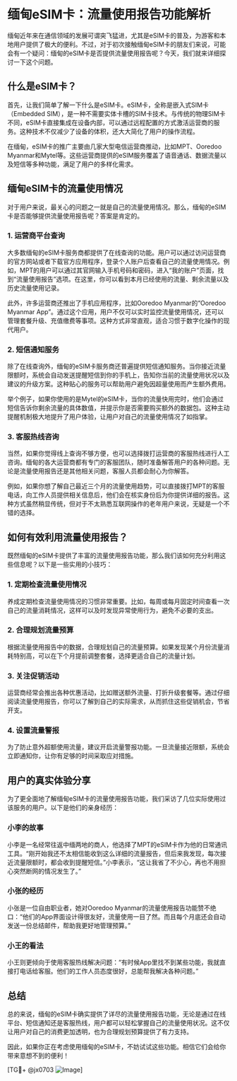 # 缅甸eSIM卡：流量使用报告功能解析

缅甸近年来在通信领域的发展可谓突飞猛进，尤其是eSIM卡的普及，为游客和本地用户提供了极大的便利。不过，对于初次接触缅甸eSIM卡的朋友们来说，可能会有一个疑问：缅甸的eSIM卡是否提供流量使用报告呢？今天，我们就来详细探讨一下这个问题。

## 什么是eSIM卡？

首先，让我们简单了解一下什么是eSIM卡。eSIM卡，全称是嵌入式SIM卡（Embedded SIM），是一种不需要实体卡槽的SIM卡技术。与传统的物理SIM卡不同，eSIM卡直接集成在设备内部，可以通过远程配置的方式激活运营商的服务。这种技术不仅减少了设备的体积，还大大简化了用户的操作流程。

在缅甸，eSIM卡的推广主要由几家大型电信运营商推动，比如MPT、Ooredoo Myanmar和Mytel等。这些运营商提供的eSIM服务覆盖了语音通话、数据流量以及短信等多种功能，满足了用户的多样化需求。

## 缅甸eSIM卡的流量使用情况

对于用户来说，最关心的问题之一就是自己的流量使用情况。那么，缅甸的eSIM卡是否能够提供流量使用报告呢？答案是肯定的。

### 1. **运营商平台查询**

大多数缅甸的eSIM卡服务商都提供了在线查询的功能。用户可以通过访问运营商的官方网站或者下载官方应用程序，登录个人账户后查看自己的流量使用情况。例如，MPT的用户可以通过其官网输入手机号码和密码，进入“我的账户”页面，找到“流量使用报告”选项。在这里，你可以看到本月已经使用的流量、剩余流量以及历史流量使用记录。

此外，许多运营商还推出了手机应用程序，比如Ooredoo Myanmar的“Ooredoo Myanmar App”。通过这个应用，用户不仅可以实时监控流量使用情况，还可以管理套餐升级、充值缴费等事项。这种方式非常直观，适合习惯于数字化操作的现代用户。

### 2. **短信通知服务**

除了在线查询外，缅甸的eSIM卡服务商还普遍提供短信通知服务。当你接近流量限额时，系统会自动发送提醒短信到你的手机上，告知你当前的流量使用状况以及建议的升级方案。这种贴心的服务可以帮助用户避免因超量使用而产生额外费用。

举个例子，如果你使用的是Mytel的eSIM卡，当你的流量快用完时，他们会通过短信告诉你剩余流量的具体数值，并提示你是否需要购买额外的数据包。这种主动提醒机制极大地提升了用户体验，让用户对自己的流量使用情况了如指掌。

### 3. **客服热线咨询**

当然，如果你觉得线上查询不够方便，也可以选择拨打运营商的客服热线进行人工咨询。缅甸的各大运营商都有专门的客服团队，随时准备解答用户的各种问题。无论是流量使用报告还是其他相关问题，客服人员都会耐心为你解答。

例如，如果你想了解自己最近三个月的流量使用趋势，可以直接拨打MPT的客服电话，向工作人员提供相关信息后，他们会在核实身份后为你提供详细的报告。这种方式虽然稍显传统，但对于不太熟悉互联网操作的老年用户来说，无疑是一个不错的选择。

## 如何有效利用流量使用报告？

既然缅甸的eSIM卡提供了丰富的流量使用报告功能，那么我们该如何充分利用这些信息呢？以下是一些实用的小技巧：

### 1. **定期检查流量使用情况**

养成定期检查流量使用情况的习惯非常重要。比如，每周或每月固定时间查看一次自己的流量消耗情况，这样可以及时发现异常使用行为，避免不必要的支出。

### 2. **合理规划流量预算**

根据流量使用报告中的数据，合理规划自己的流量预算。如果发现某个月份流量消耗特别高，可以在下个月提前调整套餐，选择更适合自己的流量计划。

### 3. **关注促销活动**

运营商经常会推出各种优惠活动，比如赠送额外流量、打折升级套餐等。通过仔细阅读流量使用报告，你可以了解到自己的实际需求，从而抓住这些促销机会，节省开支。

### 4. **设置流量警报**

为了防止意外超额使用流量，建议开启流量警报功能。一旦流量接近限额，系统会立即通知你，让你有足够的时间采取应对措施。

## 用户的真实体验分享

为了更全面地了解缅甸eSIM卡的流量使用报告功能，我们采访了几位实际使用过该服务的用户。以下是他们的亲身经历：

### 小李的故事

小李是一名经常往返中缅两地的商人，他选择了MPT的eSIM卡作为他的日常通讯工具。“刚开始我还不太相信能收到这么详细的流量报告，但后来我发现，每次接近流量限额时，都会收到提醒短信。”小李表示，“这让我省了不少心，再也不用担心突然断网的情况发生了。”

### 小张的经历

小张是一位自由职业者，她对Ooredoo Myanmar的流量使用报告功能赞不绝口：“他们的App界面设计得很友好，流量使用一目了然。而且每个月底还会自动发送一份总结邮件，帮助我更好地管理预算。”

### 小王的看法

小王则更倾向于使用客服热线解决问题：“有时候App里找不到某些功能，我就直接打电话给客服。他们的工作人员态度很好，总能帮我解决各种问题。”

## 总结

总的来说，缅甸的eSIM卡确实提供了详尽的流量使用报告功能，无论是通过在线平台、短信通知还是客服热线，用户都可以轻松掌握自己的流量使用状况。这不仅让用户对自己的消费更加透明，也为合理规划预算提供了有力支持。

因此，如果你正在考虑使用缅甸的eSIM卡，不妨试试这些功能。相信它们会给你带来意想不到的便利！

[TG💪+ @jx0703 ![Image](https://github.com/user-attachments/assets/dbca1d08-cadb-493c-b0ec-ad6f7a83f270)]